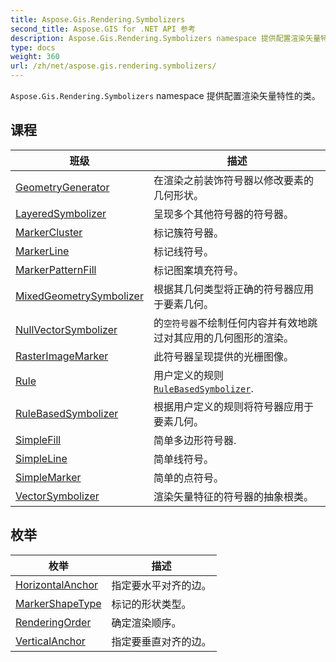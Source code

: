 ```yaml
---
title: Aspose.Gis.Rendering.Symbolizers
second_title: Aspose.GIS for .NET API 参考
description: Aspose.Gis.Rendering.Symbolizers namespace 提供配置渲染矢量特性的类
type: docs
weight: 360
url: /zh/net/aspose.gis.rendering.symbolizers/
---
```

`Aspose.Gis.Rendering.Symbolizers` namespace 提供配置渲染矢量特性的类。

## 课程

| 班级 | 描述 |
| --- | --- |
| [GeometryGenerator](./geometrygenerator/) | 在渲染之前装饰符号器以修改要素的几何形状。 |
| [LayeredSymbolizer](./layeredsymbolizer/) | 呈现多个其他符号器的符号器。 |
| [MarkerCluster](./markercluster/) | 标记簇符号器。 |
| [MarkerLine](./markerline/) | 标记线符号。 |
| [MarkerPatternFill](./markerpatternfill/) | 标记图案填充符号。 |
| [MixedGeometrySymbolizer](./mixedgeometrysymbolizer/) | 根据其几何类型将正确的符号器应用于要素几何。 |
| [NullVectorSymbolizer](./nullvectorsymbolizer/) | 的`空符号器`不绘制任何内容并有效地跳过对其应用的几何图形的渲染。 |
| [RasterImageMarker](./rasterimagemarker/) | 此符号器呈现提供的光栅图像。 |
| [Rule](./rule/) | 用户定义的规则[`RuleBasedSymbolizer`](../aspose.gis.rendering.symbolizers/rulebasedsymbolizer/). |
| [RuleBasedSymbolizer](./rulebasedsymbolizer/) | 根据用户定义的规则将符号器应用于要素几何。 |
| [SimpleFill](./simplefill/) | 简单多边形符号器. |
| [SimpleLine](./simpleline/) | 简单线符号。 |
| [SimpleMarker](./simplemarker/) | 简单的点符号。 |
| [VectorSymbolizer](./vectorsymbolizer/) | 渲染矢量特征的符号器的抽象根类。 |
## 枚举

| 枚举 | 描述 |
| --- | --- |
| [HorizontalAnchor](./horizontalanchor/) | 指定要水平对齐的边。 |
| [MarkerShapeType](./markershapetype/) | 标记的形状类型。 |
| [RenderingOrder](./renderingorder/) | 确定渲染顺序。 |
| [VerticalAnchor](./verticalanchor/) | 指定要垂直对齐的边。 |


